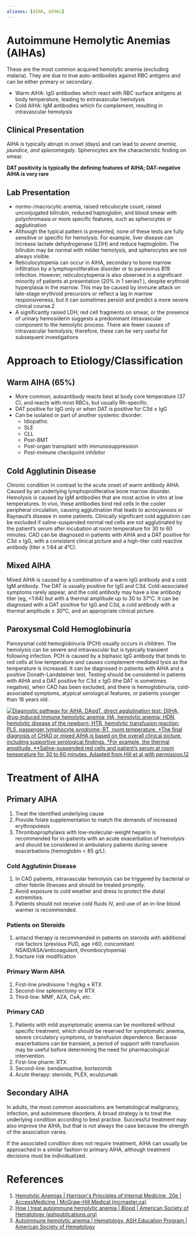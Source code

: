 ```yaml
---
aliases: [AIHA, AIHAs]
---
```

# Autoimmune Hemolytic Anemias (AIHAs)
These are the most common acquired hemolytic anemia (excluding malaria). They are due to true auto-antibodies against RBC antigens and can be either primary or secondary.

- Warm AIHA: IgG antibodies which react with RBC surface antigens at body temperature, leading to extravascular hemolysis
- Cold AIHA: IgM antibodies which fix complement, resulting in intravascular hemolysis

## Clinical Presentation
AIHA is typically abrupt in onset (days) and can lead to *severe anemia, jaundice, and splenomegaly*. Spherocytes are the characteristic finding on smear.

**DAT positivity is typically the defining features of AIHA; DAT-negative AIHA is very rare**

## Lab Presentation
- normo-/macrocytic anemia, raised reticulocyte count, raised unconjugated bilirubin, reduced haptoglobin, and blood smear with polychromasia or more specific features, such as spherocytes or agglutination
- Although the typical pattern is presented, none of these tests are fully sensitive or specific for hemolysis. For example, liver disease can increase lactate dehydrogenase (LDH) and reduce haptoglobin. The bilirubin may be normal with milder hemolysis, and spherocytes are not always visible.
- Reticulocytopenia can occur in AIHA, secondary to bone marrow infiltration by a lymphoproliferative disorder or to parvovirus B19 infection. However, reticulocytopenia is also observed in a significant minority of patients at presentation (20% in 1 series1 ), despite erythroid hyperplasia in the marrow. This may be caused by immune attack on late-stage erythroid precursors or reflect a lag in marrow responsiveness, but it can sometimes persist and predict a more severe clinical course.2
- A significantly raised LDH, red cell fragments on smear, or the presence of urinary hemosiderin suggests a predominant intravascular component to the hemolytic process. There are fewer causes of intravascular hemolysis; therefore, these can be very useful for subsequent investigations

# Approach to Etiology/Classification
## Warm AIHA (65%)
- More common, autoantibody reacts best at body core temperature (37 C), and reacts with most RBCs, but usually Rh-specific.
- DAT positive for IgG only or when DAT is positive for C3d ± IgG
- Can be isolated or part of another systemic disorder:
	- Idiopathic
	- SLE
	- CLL
	- Post-BMT
	- Post-organ transplant with immunosuppression
	- Post-immune checkpoint inhibitor

## Cold Agglutinin Disease
Chronic condition in contrast to the acute onset of warm antibody AIHA. Caused by an underlying lymphoproliferative bone marrow disorder. Hemolysis is caused by IgM antibodies that are most active in vitro at low temperatures. In vivo, these antibodies bind red cells in the cooler peripheral circulation, causing agglutination that leads to acrocyanosis or Raynaud’s disease in some patients. Clinically significant cold agglutinin can be excluded if saline-suspended normal red cells are not agglutinated by the patient’s serum after incubation at room temperature for 30 to 60 minutes. CAD can be diagnosed in patients with AIHA and a DAT positive for C3d ± IgG, with a consistent clinical picture and a high-titer cold reactive antibody (titer ≥ 1:64 at 4°C).

## Mixed AIHA
Mixed AIHA is caused by a combination of a warm IgG antibody and a cold IgM antibody. The DAT is usually positive for IgG and C3d. Cold-associated symptoms rarely appear, and the cold antibody may have a low antibody titer (eg, <1:64) but with a thermal amplitude up to 30 to 37°C. It can be diagnosed with a DAT positive for IgG and C3d, a cold antibody with a thermal amplitude ≥ 30°C, and an appropriate clinical picture.

## Paroxysmal Cold Hemoglobinuria
Paroxysmal cold hemoglobinuria (PCH) usually occurs in children. The hemolysis can be severe and intravascular but is typically transient following infection. PCH is caused by a biphasic IgG antibody that binds to red cells at low temperature and causes complement-mediated lysis as the temperature is increased. It can be diagnosed in patients with AIHA and a positive Donath-Landsteiner test. Testing should be considered in patients with AIHA and a DAT positive for C3d ± IgG (the DAT is sometimes negative), when CAD has been excluded, and there is hemoglobinuria, cold-associated symptoms, atypical serological features, or patients younger than 18 years old.

[![Diagnostic pathway for AIHA. DAggT, direct agglutination test; DIIHA, drug-induced immune hemolytic anemia; HA, hemolytic anemia; HDN, hemolytic disease of the newborn; HTR, hemolytic transfusion reaction; PLS, passenger lymphocyte syndrome; RT, room temperature. *The final diagnosis of CHAD or mixed AIHA is based on the overall clinical picture, including supportive serological findings. †For example, the thermal amplitude. **Saline-suspended red cells and patient’s serum at room temperature for 30 to 60 minutes. Adapted from Hill et al with permission.12](https://ash.silverchair-cdn.com/ash/content_public/journal/hematology/2018/1/10.1182_asheducation-2018.1.382/2/hem01853f2.png?Expires=1679190953&Signature=pv4EnkstaedPL9fFfxGix7bEQzSZuHnaU0IeoKhfyvF5cEnnJ7NHunVXYgq7UHwEnoVUwM8c6ThHRCsuX010cIcKqDMFyfFU9CuHb0gSCvmykxDgXQnDartlN2YdonzOpPKJ9oxgH~NUQKikmj3x2DuEdhapkAFFxHTESC2IEcwLtj-2jkLsXbT2KOMUQns-4vwo2yR7XOf-g~NWCqqm83VsS5MvJp52lI1LvQZJESUDpsG3junh-zpjBDMccXpSiBWnw71csyizGB7x5vQBa-dolAsUa7pGsN5KBIqPn1fNHqExavcyd9Znc4bRCDFRiAQM8-lOLXbETfROmCI5HA__&Key-Pair-Id=APKAIE5G5CRDK6RD3PGA)](https://ash.silverchair-cdn.com/ash/content_public/journal/hematology/2018/1/10.1182_asheducation-2018.1.382/2/hem01853f2.png?Expires=1679190953&Signature=pv4EnkstaedPL9fFfxGix7bEQzSZuHnaU0IeoKhfyvF5cEnnJ7NHunVXYgq7UHwEnoVUwM8c6ThHRCsuX010cIcKqDMFyfFU9CuHb0gSCvmykxDgXQnDartlN2YdonzOpPKJ9oxgH~NUQKikmj3x2DuEdhapkAFFxHTESC2IEcwLtj-2jkLsXbT2KOMUQns-4vwo2yR7XOf-g~NWCqqm83VsS5MvJp52lI1LvQZJESUDpsG3junh-zpjBDMccXpSiBWnw71csyizGB7x5vQBa-dolAsUa7pGsN5KBIqPn1fNHqExavcyd9Znc4bRCDFRiAQM8-lOLXbETfROmCI5HA__&Key-Pair-Id=APKAIE5G5CRDK6RD3PGA)

# Treatment of AIHA
## Primary AIHA
1. Treat the identified underlying cause
2. Provide folate supplementation to match the demands of increased erythropoiesis
3. Thromboprophylaxis with low-molecular-weight heparin is recommended for in-patients with an acute exacerbation of hemolysis and should be considered in ambulatory patients during severe exacerbations (hemoglobin < 85 g/L).

### Cold Agglutinin Disease
1. In CAD patients, intravascular hemolysis can be triggered by bacterial or other febrile illnesses and should be treated promptly.
2. Avoid exposure to cold weather and dress to protect the distal extremities.
3. Patients should not receive cold fluids IV, and use of an in-line blood warmer is recommended.

### Patients on Steroids
1. antacid therapy is recommended in patients on steroids with additional risk factors (previous PUD, age ≥60, concomitant NSAID/ASA/anticoagulant, thrombocytopenia)
2. fracture risk modification

### Primary Warm AIHA
1. First-line prednisone 1 mg/kg ± RTX
2. Second-line splenectomy or RTX
3. Third-line: MMF, AZA, CsA, etc.

### Primary CAD
1. Patients with mild asymptomatic anemia can be monitored without specific treatment, which should be reserved for symptomatic anemia, severe circulatory symptoms, or transfusion dependence. Because exacerbations can be transient, a period of support with transfusion may be useful before determining the need for pharmacological intervention.
2. First-line pharm: RTX
3. Second-line: bendamustine, bortezomib
4. Acute therapy: steroids, PLEX, eculizumab

## Secondary AIHA
In adults, the most common associations are hematological malignancy, infection, and autoimmune disorders. A broad strategy is to treat the underlying condition according to best practice. Successful treatment may also improve the AIHA, but that is not always the case because the strength of the association varies.

If the associated condition does not require treatment, AIHA can usually be approached in a similar fashion to primary AIHA, although treatment decisions must be individualized.

# References
1. [Hemolytic Anemias | Harrison's Principles of Internal Medicine, 20e | AccessMedicine | McGraw-Hill Medical (mcmaster.ca)](https://accessmedicine-mhmedical-com.libaccess.lib.mcmaster.ca/content.aspx?sectionid=192017418&bookid=2129#196889486)
2.  [How I treat autoimmune hemolytic anemia | Blood | American Society of Hematology (ashpublications.org)](https://ashpublications.org/blood/article/129/22/2971/36045/How-I-treat-autoimmune-hemolytic-anemia)
3. [Autoimmune hemolytic anemia | Hematology, ASH Education Program | American Society of Hematology](https://ashpublications.org/hematology/article/2018/1/382/277583/Autoimmune-hemolytic-anemia)